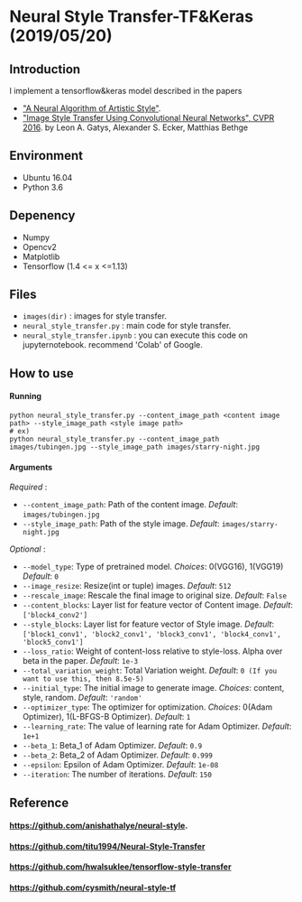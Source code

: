 # Neural Style Transfer-TF&Keras (2019/05/20)

## Introduction
I implement a tensorflow&keras model described in the papers
- ["A Neural Algorithm of Artistic Style"](https://arxiv.org/pdf/1508.06576v2.pdf).
- ["Image Style Transfer Using Convolutional Neural Networks", CVPR 2016](https://www.cv-foundation.org/openaccess/content_cvpr_2016/papers/Gatys_Image_Style_Transfer_CVPR_2016_paper.pdf). by Leon A. Gatys, Alexander S. Ecker, Matthias Bethge

## Environment
- Ubuntu 16.04
- Python 3.6

## Depenency
- Numpy
- Opencv2
- Matplotlib
- Tensorflow (1.4 <= x <=1.13)

## Files
- `images(dir)` : images for style transfer.
- `neural_style_transfer.py` : main code for style transfer.
- `neural_style_transfer.ipynb` : you can execute this code on jupyternotebook. recommend 'Colab' of Google.

## How to use
#### Running
```
python neural_style_transfer.py --content_image_path <content image path> --style_image_path <style image path>
# ex)
python neural_style_transfer.py --content_image_path images/tubingen.jpg --style_image_path images/starry-night.jpg
```

#### Arguments
*Required* :  
- `--content_image_path`: Path of the content image. *Default*: `images/tubingen.jpg`
- `--style_image_path`: Path of the style image. *Default*: `images/starry-night.jpg`

*Optional* :  
- `--model_type`: Type of pretrained model. *Choices*: 0(VGG16), 1(VGG19) *Default*: `0`
- `--image_resize`: Resize(int or tuple) images. *Default*: `512`
- `--rescale_image`: Rescale the final image to original size. *Default*: `False`
- `--content_blocks`: Layer list for feature vector of Content image. *Default*: `['block4_conv2']`
- `--style_blocks`: Layer list for feature vector of Style image. *Default*: `['block1_conv1', 'block2_conv1', 'block3_conv1', 'block4_conv1', 'block5_conv1']`
- `--loss_ratio`: Weight of content-loss relative to style-loss. Alpha over beta in the paper. *Default*: `1e-3`
- `--total_variation_weight`: Total Variation weight. *Default*: `0 (If you want to use this, then 8.5e-5)`
- `--initial_type`: The initial image to generate image. *Choices*: content, style, random. *Default*: `'random'`
- `--optimizer_type`: The optimizer for optimization. *Choices*: 0(Adam Optimizer), 1(L-BFGS-B Optimizer). *Default*: `1`
- `--learning_rate`: The value of learning rate for Adam Optimizer. *Default*: `1e+1`
- `--beta_1`: Beta_1 of Adam Optimizer. *Default*: `0.9`
- `--beta_2`: Beta_2 of Adam Optimizer. *Default*: `0.999`
- `--epsilon`: Epsilon of Adam Optimizer. *Default*: `1e-08`
- `--iteration`: The number of iterations. *Default*: `150`

## Reference
#### https://github.com/anishathalye/neural-style.

#### https://github.com/titu1994/Neural-Style-Transfer

#### https://github.com/hwalsuklee/tensorflow-style-transfer

#### https://github.com/cysmith/neural-style-tf
